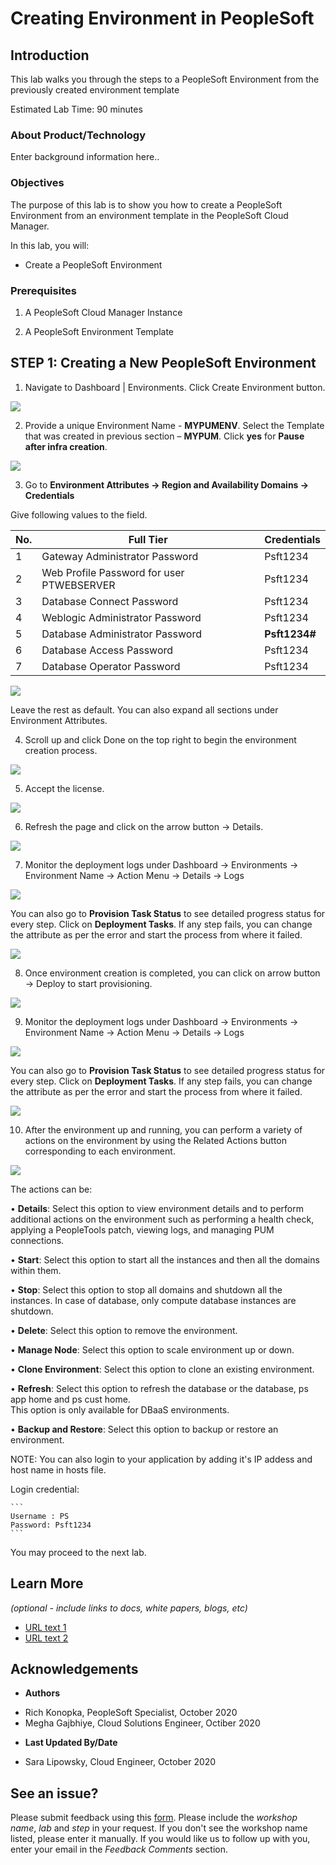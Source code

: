 # Creating Environment in PeopleSoft

## Introduction

This lab walks you through the steps to a PeopleSoft Environment from the previously created environment template

Estimated Lab Time: 90 minutes

### About Product/Technology
Enter background information here..

### Objectives

The purpose of this lab is to show you how to create a PeopleSoft Environment from an environment template in the PeopleSoft Cloud Manager.

In this lab, you will:
* Create a PeopleSoft Environment

### Prerequisites

1. A PeopleSoft Cloud Manager Instance

2. A PeopleSoft Environment Template 

## **STEP 1**: Creating a New PeopleSoft Environment

1. 	Navigate to Dashboard | Environments.  Click Create Environment button.

![](./images/e1.png "")

2. 	Provide a unique Environment Name - **MYPUMENV**. Select the Template that was created in previous section – **MYPUM**. Click **yes** for **Pause after infra creation**.  

![](./images/e2.png "")

3. Go to **Environment Attributes -> Region and Availability Domains -> Credentials**

Give following values to the field.

No. | Full Tier | Credentials
--- | --------- | -----------
1 | Gateway Administrator Password | Psft1234
2 | Web Profile Password for user PTWEBSERVER | Psft1234
3 | Database Connect Password | Psft1234
4 | Weblogic Administrator Password | Psft1234
5 | Database Administrator Password | **Psft1234#**
6 | Database Access Password | Psft1234
7 | Database Operator Password | Psft1234

![](./images/e3.png "")

Leave the rest as default. You can also expand all sections under Environment Attributes. 

4. Scroll up and click Done on the top right to begin the environment creation process. 

![](./images/e4.png "")

5. Accept the license. 

![](./images/e5.png "")

6. Refresh the page and click on the arrow button -> Details.

![](./images/e6.png "")

7. Monitor the deployment logs under Dashboard -> Environments -> Environment Name -> Action Menu -> Details -> Logs

![](./images/cl.png "")

You can also go to **Provision Task Status** to see detailed progress status for every step. Click on **Deployment Tasks**. If any step fails, you can change the attribute as per the error and start the process from where it failed.

![](./images/pts.png "")

8. Once environment creation is completed, you can click on arrow button -> Deploy to start provisioning.

![](./images/e9.png "")

9. Monitor the deployment logs under Dashboard -> Environments -> Environment Name -> Action Menu -> Details -> Logs

![](./images/e10.png "")

You can also go to **Provision Task Status** to see detailed progress status for every step. Click on **Deployment Tasks**. If any step fails, you can change the attribute as per the error and start the process from where it failed.

![](./images/pts.png "")

10. After the environment up and running, you can perform a variety of actions on the environment by using the Related Actions button corresponding to each environment. 

![](./images/e11.png "")

The actions can be:

• **Details**: Select this option to view environment details and to perform additional actions on the environment such as performing a health check, applying a PeopleTools patch, viewing logs, and managing PUM connections.

• **Start**: Select this option to start all the instances and then all the domains within them.

• **Stop**: Select this option to stop all domains and shutdown all the instances. In case of database, only compute database instances are shutdown.

• **Delete**: Select this option to remove the environment.

• **Manage Node**: Select this option to scale environment up or down.

• **Clone Environment**: Select this option to clone an existing environment.

• **Refresh**: Select this option to refresh the database or the database, ps app home and ps cust home.  
This option is only available for DBaaS environments.

• **Backup and Restore**: Select this option to backup or restore an environment.

NOTE: You can also login to your application by adding it's IP addess and host name in hosts file.

Login credential: 

    ```
    Username : PS
    Password: Psft1234
    ```

You may proceed to the next lab.

## Learn More

*(optional - include links to docs, white papers, blogs, etc)*

* [URL text 1](http://docs.oracle.com)
* [URL text 2](http://docs.oracle.com)

## Acknowledgements
* **Authors** 
- Rich Konopka, PeopleSoft Specialist, October 2020
- Megha Gajbhiye, Cloud Solutions Engineer, Octiber 2020

* **Last Updated By/Date** 
- Sara Lipowsky, Cloud Engineer, October 2020

## See an issue?
Please submit feedback using this [form](https://apexapps.oracle.com/pls/apex/f?p=133:1:::::P1_FEEDBACK:1). Please include the *workshop name*, *lab* and *step* in your request.  If you don't see the workshop name listed, please enter it manually. If you would like us to follow up with you, enter your email in the *Feedback Comments* section.
